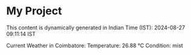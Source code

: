 # My Project

This content is dynamically generated in Indian Time (IST): 2024-08-27 09:11:14 IST


Current Weather in Coimbatore:
Temperature: 26.88 °C
Condition: mist
